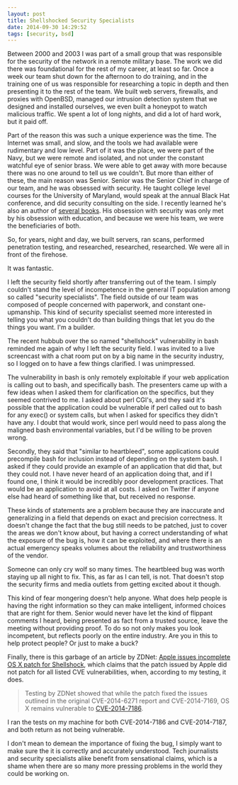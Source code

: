 ```yaml
---
layout: post
title: Shellshocked Security Specialists 
date: 2014-09-30 14:29:52
tags: [security, bsd]
---
```


Between 2000 and 2003 I was part of a small group that was responsible for the security of the network in a remote military base. The work we did there was foundational for the rest of my career, at least so far. Once a week our team shut down for the afternoon to do training, and in the training one of us was responsible for researching a topic in depth and then presenting it to the rest of the team. We built web servers, firewalls, and proxies with OpenBSD, managed our intrusion detection system that we designed and installed ourselves, we even built a honeypot to watch malicious traffic. We spent a lot of long nights, and did a lot of hard work, but it paid off. 

Part of the reason this was such a unique experience was the time. The Internet was small, and slow, and the tools we had available were rudimentary and low level. Part of it was the place, we were part of the Navy, but we were remote and isolated, and not under the constant watchful eye of senior brass. We were able to get away with more because there was no one around to tell us we couldn't. But more than either of these, the main reason was Senior. Senior was the Senior Chief in charge of our team, and he was obsessed with security. He taught college level courses for the University of Maryland, would speak at the annual Black Hat conference, and did security consulting on the side. I recently learned he's also an author of [several books][1]. His obsession with security was only met by his obsession with education, and because we were his team, we were the beneficiaries of both. 

So, for years, night and day, we built servers, ran scans, performed penetration testing, and researched, researched, researched. We were all in front of the firehose. 

It was fantastic. 

I left the security field shortly after transferring out of the team. I simply couldn't stand the level of incompetence in the general IT population among so called "security specialists". The field outside of our team was composed of people concerned with paperwork, and constant one-upmanship. This kind of security specialist seemed more interested in telling you what you couldn't do than building things that let you do the things you want. I'm a builder. 

The recent hubbub over the so named "shellshock" vulnerability in bash reminded me again of why I left the security field. I was invited to a live screencast with a chat room put on by a big name in the security industry, so I logged on to have a few things clarified. I was unimpressed. 

The vulnerability in bash is only remotely exploitable if your web application is calling out to bash, and specifically bash. The presenters came up with a few ideas when I asked them for clarification on the specifics, but they seemed contrived to me. I asked about perl CGI's, and they said it's possible that the application could be vulnerable if perl called out to bash for any exec() or system calls, but when I asked for specifics they didn't have any. I doubt that would work, since perl would need to pass along the maligned bash environmental variables, but I'd be willing to be proven wrong. 
 
Secondly, they said that "similar to heartbleed", some applications could precompile bash for inclusion instead of depending on the system bash. I asked if they could provide an example of an application that did that, but they could not. I have never heard of an application doing that, and if I found one, I think it would be incredibly poor development practices. That would be an application to avoid at all costs. I asked on Twitter if anyone else had heard of something like that, but received no response. 

These kinds of statements are a problem because they are inaccurate and generalizing in a field that depends on exact and precision correctness. It doesn't change the fact that the bug still needs to be patched, just to cover the areas we don't know about, but having a correct understanding of what the exposure of the bug is, how it can be exploited, and where there is an actual emergency speaks volumes about the reliability and trustworthiness of the vendor. 

Someone can only cry wolf so many times. The heartbleed bug was worth staying up all night to fix. This, as far as I can tell, is not.  That doesn't stop the security firms and media outlets from getting excited about it though. 

This kind of fear mongering doesn't help anyone. What does help people is having the right information so they can make intelligent, informed choices that are right for them. Senior would never have let the kind of flippant comments I heard, being presented as fact from a trusted source, leave the meeting without providing proof. To do so not only makes you look incompetent, but reflects poorly on the entire industry. Are you in this to help protect people? Or just to make a buck?   

Finally, there is this garbage of an article by ZDNet: [Apple issues incomplete OS X patch for Shellshock][2], which claims that the patch issued by Apple did not patch for all listed CVE vulnerabilities, when, according to my testing, it does. 

> Testing by ZDNet showed that while the patch fixed the issues outlined in the original CVE-2014-6271 report and CVE-2014-7169, OS X remains vulnerable to [CVE-2014-7186][3].

I ran the tests on my machine for both CVE-2014-7186 and CVE-2014-7187, and both return as not being vulnerable. 

I don't mean to demean the importance of fixing the bug, I simply want to make sure the it is correctly and accurately understood. Tech journalists and security specialists alike benefit from sensational claims, which is a shame when there are so many more pressing problems in the world they could be working on. 

[1]: http://www.amazon.com/Kevin-Cardwell/e/B00IXFSODO/ref=dp_byline_cont_book_1
[2]: http://www.zdnet.com/apple-issues-os-x-patch-for-shellshock-7000034170/
[3]: http://en.wikipedia.org/wiki/Shellshock_%28software_bug%29#CVE-2014-7186

